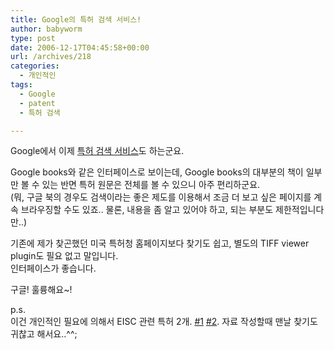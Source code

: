 ```yaml
---
title: Google의 특허 검색 서비스!
author: babyworm
type: post
date: 2006-12-17T04:45:58+00:00
url: /archives/218
categories:
  - 개인적인
tags:
  - Google
  - patent
  - 특허 검색

---
```

Google에서 이제 <A href="http://www.google.com/patents" target=_blank>특허 검색 서비스</A>도 하는군요. 

Google books와 같은 인터페이스로 보이는데, Google books의 대부분의 책이 일부만 볼 수 있는 반면 특허 원문은 전체를 볼 수 있으니 아주 편리하군요.  
(뭐, 구글 북의 경우도 검색이라는 좋은 제도를 이용해서 조금 더 보고 싶은 페이지를 계속 브라우징할 수도 있죠.. 물론, 내용을 좀 알고 있어야 하고, 되는 부분도 제한적입니다만..)

기존에 제가 찾곤했던 미국 특허청 홈페이지보다 찾기도 쉽고, 별도의 TIFF viewer plugin도 필요 없고 말입니다.  
인터페이스가 좋습니다. 

구글! 훌륭해요~!

p.s.  
이건 개인적인 필요에 의해서 EISC 관련 특허 2개. <A href="http://www.google.com/patents?vid=USPAT6499099&id=PQ0LAAAAEBAJ&pg=RA1-PA1&dq=Kyung+Youn+Cho#PPA1-IA1,M1" target=_blank>#1</A> <A href="http://www.google.com/patents?vid=USPAT6631459&id=OW8OAAAAEBAJ&printsec=abstract&zoom=4&dq=Apparatus+instruction+folding#PPA4-IA1,M1" target=_blank>#2</A>. 자료 작성할때 맨날 찾기도 귀찮고 해서요..^^;